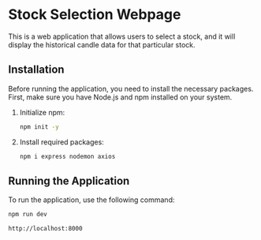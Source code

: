 # Stock Selection Webpage

This is a web application that allows users to select a stock, and it will display the historical candle data for that particular stock.

## Installation

Before running the application, you need to install the necessary packages. First, make sure you have Node.js and npm installed on your system.

1. Initialize npm:

    ```bash
    npm init -y
    ```

2. Install required packages:

    ```bash
    npm i express nodemon axios
    ```

## Running the Application

To run the application, use the following command:

```bash
npm run dev

http://localhost:8000
